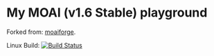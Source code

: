 # My MOAI (v1.6 Stable) playground

Forked from: [moaiforge](https://github.com/moaiforge/moai-sdk).

Linux Build: [![Build Status](https://api.travis-ci.org/btatarov/moai-sdk.svg?branch=postmorph)](https://travis-ci.org/btatarov/moai-sdk)
